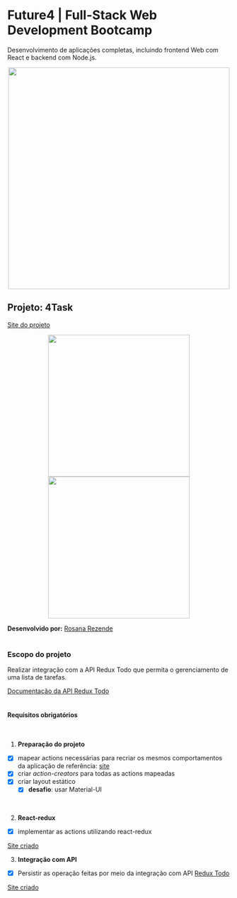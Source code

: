 # Future4 | Full-Stack Web Development Bootcamp
Desenvolvimento de aplicações completas, incluindo frontend Web com React e backend com Node.js.

<p align="center">
  <img  width='500' src='https://user-images.githubusercontent.com/45580434/74607837-f69f5e00-50ba-11ea-97e0-62fab855bcb6.png'>
</p>

## Projeto: 4Task

[Site do projeto](http://4task.surge.sh/)

<p align="center">
  <img  height='320' src='xx'>
  <img  height='320' src='xx'>
</p>


**Desenvolvido por:** [Rosana Rezende](https://www.linkedin.com/in/rosanarezende/)
<br><br>


### Escopo do projeto
Realizar integração com a API Redux Todo que permita o gerenciamento de uma lista de tarefas.

[Documentação da API Redux Todo](https://documenter.getpostman.com/view/7549981/SW11Xdtj?version=latest)
<br><br>


#### Requisitos obrigatórios
<br>

1. **Preparação do projeto**

- [x] mapear actions necessárias para recriar os mesmos comportamentos da aplicação de referência: [site](https://future4tasks.now.sh/)
- [x] criar _action-creators_ para todas as actions mapeadas
- [x] criar layout estático
  - [x] **desafio**: usar Material-UI
<br>

2. **React-redux**

- [x] implementar as actions utilizando react-redux

[Site criado](http://4task-v1-rosana.surge.sh/)
<br>

3. **Integração com API**

- [x] Persistir as operação feitas por meio da integração com API [Redux Todo](https://documenter.getpostman.com/view/7549981/SW11Xdtj?version=latest)

[Site criado](http://4task.surge.sh/)
